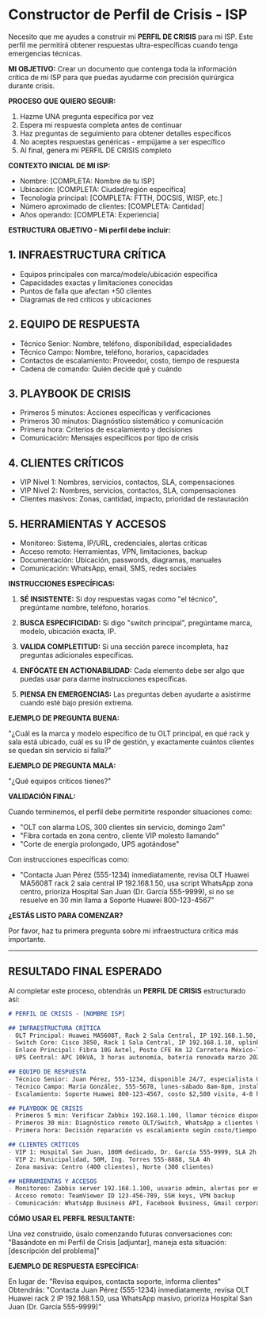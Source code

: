 # Constructor de Perfil de Crisis - ISP

Necesito que me ayudes a construir mi **PERFIL DE CRISIS** para mi ISP. Este perfil me permitirá obtener respuestas ultra-específicas cuando tenga emergencias técnicas.

**MI OBJETIVO:** Crear un documento que contenga toda la información crítica de mi ISP para que puedas ayudarme con precisión quirúrgica durante crisis.

**PROCESO QUE QUIERO SEGUIR:**

1. Hazme UNA pregunta específica por vez
2. Espera mi respuesta completa antes de continuar
3. Haz preguntas de seguimiento para obtener detalles específicos
4. No aceptes respuestas genéricas - empújame a ser específico
5. Al final, genera mi PERFIL DE CRISIS completo

**CONTEXTO INICIAL DE MI ISP:**

- Nombre: [COMPLETA: Nombre de tu ISP]
- Ubicación: [COMPLETA: Ciudad/región específica]
- Tecnología principal: [COMPLETA: FTTH, DOCSIS, WISP, etc.]
- Número aproximado de clientes: [COMPLETA: Cantidad]
- Años operando: [COMPLETA: Experiencia]

**ESTRUCTURA OBJETIVO - Mi perfil debe incluir:**


## 1. INFRAESTRUCTURA CRÍTICA
- Equipos principales con marca/modelo/ubicación específica
- Capacidades exactas y limitaciones conocidas
- Puntos de falla que afectan +50 clientes
- Diagramas de red críticos y ubicaciones

## 2. EQUIPO DE RESPUESTA
- Técnico Senior: Nombre, teléfono, disponibilidad, especialidades
- Técnico Campo: Nombre, teléfono, horarios, capacidades
- Contactos de escalamiento: Proveedor, costo, tiempo de respuesta
- Cadena de comando: Quién decide qué y cuándo

## 3. PLAYBOOK DE CRISIS
- Primeros 5 minutos: Acciones específicas y verificaciones
- Primeros 30 minutos: Diagnóstico sistemático y comunicación
- Primera hora: Criterios de escalamiento y decisiones
- Comunicación: Mensajes específicos por tipo de crisis

## 4. CLIENTES CRÍTICOS
- VIP Nivel 1: Nombres, servicios, contactos, SLA, compensaciones
- VIP Nivel 2: Nombres, servicios, contactos, SLA, compensaciones
- Clientes masivos: Zonas, cantidad, impacto, prioridad de restauración

## 5. HERRAMIENTAS Y ACCESOS
- Monitoreo: Sistema, IP/URL, credenciales, alertas críticas
- Acceso remoto: Herramientas, VPN, limitaciones, backup
- Documentación: Ubicación, passwords, diagramas, manuales
- Comunicación: WhatsApp, email, SMS, redes sociales

**INSTRUCCIONES ESPECÍFICAS:**

1. **SÉ INSISTENTE:** Si doy respuestas vagas como "el técnico", pregúntame nombre, teléfono, horarios.

2. **BUSCA ESPECIFICIDAD:** Si digo "switch principal", pregúntame marca, modelo, ubicación exacta, IP.

3. **VALIDA COMPLETITUD:** Si una sección parece incompleta, haz preguntas adicionales específicas.

4. **ENFÓCATE EN ACTIONABILIDAD:** Cada elemento debe ser algo que puedas usar para darme instrucciones específicas.

5. **PIENSA EN EMERGENCIAS:** Las preguntas deben ayudarte a asistirme cuando esté bajo presión extrema.

**EJEMPLO DE PREGUNTA BUENA:**

"¿Cuál es la marca y modelo específico de tu OLT principal, en qué rack y sala está ubicado, cuál es su IP de gestión, y exactamente cuántos clientes se quedan sin servicio si falla?"

**EJEMPLO DE PREGUNTA MALA:**

"¿Qué equipos críticos tienes?"

**VALIDACIÓN FINAL:**

Cuando terminemos, el perfil debe permitirte responder situaciones como:
- "OLT con alarma LOS, 300 clientes sin servicio, domingo 2am"
- "Fibra cortada en zona centro, cliente VIP molesto llamando"
- "Corte de energía prolongado, UPS agotándose"

Con instrucciones específicas como:
- "Contacta Juan Pérez (555-1234) inmediatamente, revisa OLT Huawei MA5608T rack 2 sala central IP 192.168.1.50, usa script WhatsApp zona centro, prioriza Hospital San Juan (Dr. García 555-9999), si no se resuelve en 30 min llama a Soporte Huawei 800-123-4567"

**¿ESTÁS LISTO PARA COMENZAR?**

Por favor, haz tu primera pregunta sobre mi infraestructura crítica más importante.

---

## RESULTADO FINAL ESPERADO

Al completar este proceso, obtendrás un **PERFIL DE CRISIS** estructurado así:

```markdown
# PERFIL DE CRISIS - [NOMBRE ISP]

## INFRAESTRUCTURA CRÍTICA
- OLT Principal: Huawei MA5608T, Rack 2 Sala Central, IP 192.168.1.50, 850 clientes
- Switch Core: Cisco 3850, Rack 1 Sala Central, IP 192.168.1.10, uplink 10G
- Enlace Principal: Fibra 10G Axtel, Poste CFE Km 12 Carretera México-Toluca
- UPS Central: APC 10kVA, 3 horas autonomía, batería renovada marzo 2024

## EQUIPO DE RESPUESTA
- Técnico Senior: Juan Pérez, 555-1234, disponible 24/7, especialista GPON/fibra
- Técnico Campo: María González, 555-5678, lunes-sábado 8am-8pm, instalaciones
- Escalamiento: Soporte Huawei 800-123-4567, costo $2,500 visita, 4-8 horas

## PLAYBOOK DE CRISIS
- Primeros 5 min: Verificar Zabbix 192.168.1.100, llamar técnico disponible
- Primeros 30 min: Diagnóstico remoto OLT/Switch, WhatsApp a clientes VIP
- Primera hora: Decisión reparación vs escalamiento según costo/tiempo

## CLIENTES CRÍTICOS
- VIP 1: Hospital San Juan, 100M dedicado, Dr. García 555-9999, SLA 2h
- VIP 2: Municipalidad, 50M, Ing. Torres 555-8888, SLA 4h
- Zona masiva: Centro (400 clientes), Norte (300 clientes)

## HERRAMIENTAS Y ACCESOS
- Monitoreo: Zabbix server 192.168.1.100, usuario admin, alertas por email/SMS
- Acceso remoto: TeamViewer ID 123-456-789, SSH keys, VPN backup
- Comunicación: WhatsApp Business API, Facebook Business, Gmail corporativo
```

**CÓMO USAR EL PERFIL RESULTANTE:**

Una vez construido, úsalo comenzando futuras conversaciones con:
"Basándote en mi Perfil de Crisis [adjuntar], maneja esta situación: [descripción del problema]"

**EJEMPLO DE RESPUESTA ESPECÍFICA:**

En lugar de: "Revisa equipos, contacta soporte, informa clientes"
Obtendrás: "Contacta Juan Pérez (555-1234) inmediatamente, revisa OLT Huawei rack 2 IP 192.168.1.50, usa WhatsApp masivo, prioriza Hospital San Juan (Dr. García 555-9999)"
